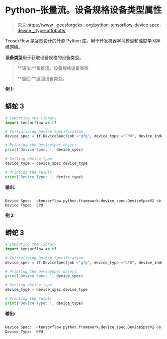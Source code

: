 # Python–张量流。设备规格设备类型属性

> 原文:[https://www . geesforgeks . org/python-tensorflow-device spec-device _ type-attribute/](https://www.geeksforgeeks.org/python-tensorflow-devicespec-device_type-attribute/)

TensorFlow 是谷歌设计的开源 Python 库，用于开发机器学习模型和深度学习神经网络。

**设备类型**用于获取设备规格的设备类型。

> **语法:**张量流。设备规格设备类型
> 
> **返回:**返回设备类型。

**例 1:**

## 蟒蛇 3

```py
# Importing the library
import tensorflow as tf

# Initializing Device Specification
device_spec = tf.DeviceSpec(job ="gfg", device_type ="CPU", device_index = 1)

# Printing the DeviceSpec object
print('Device Spec: ', device_spec)

# Getting device type
device_type = device_spec.device_type

# Printing the result
print('Device Type: ', device_type)
```

**输出:**

```py

Device Spec:  <tensorflow.python.framework.device_spec.DeviceSpecV2 object at 0x7fe5ba96af48>
Device Type:  CPU

```

**例 2:**

## 蟒蛇 3

```py
# Importing the library
import tensorflow as tf

# Initializing Device Specification
device_spec = tf.DeviceSpec(job ="gfg", device_type ="GPU", device_index = 1)

# Printing the DeviceSpec object
print('Device Spec: ', device_spec)

# Getting device type
device_type = device_spec.device_type

# Printing the result
print('Device Type: ', device_type)
```

**输出:**

```py

Device Spec:  <tensorflow.python.framework.device_spec.DeviceSpecV2 object at 0x7fe5ba96aee8>
Device Type:  GPU

```